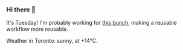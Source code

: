 ### Hi there :wave:

It's Tuesday! I'm probably working for [this bunch](https://github.com/kohofinancial), making a reusable workflow more reusable.

Weather in Toronto: sunny, at +14°C.

